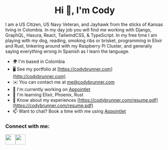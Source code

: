 <h1 align="center">Hi 👋, I'm Cody</h1>

I am a US Citizen, US Navy Veteran, and Jayhawk from the sticks of Kansas living in Colombia. In my day job you will find me working with Django, GraphQL, Hasura, React, TailwindCSS, & TypeScript. In my free time I am playing with my dog, reading, smoking ribs or brisket, programming in Elixir and Rust, tinkering around with my Raspberry Pi Cluster, and generally saying everything wrong in Spanish as I learn the language.

*   🌍  I'm based in Colombia
*   🖥️  See my portfolio at [https://codybrunner.com](http://codybrunner.com)
*   ✉️  You can contact me at [me@codybrunner.com](mailto:me@codybrunner.com)
*   🚀  I'm currently working on [Appointlet](http://appointlet.com)
*   🧠  I'm learning Elixir, Phoenix, Rust
*   📄  Know about my experiences [https://codybrunner.com/resume.pdf](https://codybrunner.com/resume.pdf)
*   📫  Want to chat? Book a time with me using [Appointlet](https://appt.link/cody-brunner-dev)

<h3 align="left">Connect with me:</h3>

<p align="left"> <a href="https://www.github.com/rockchalkwushock" target="_blank" rel="noreferrer"><img src="https://raw.githubusercontent.com/danielcranney/readme-generator/main/public/icons/socials/github-dark.svg" width="32" height="32" /></a><a href="https://www.linkedin.com/in/cody-brunner" target="_blank" rel="noreferrer"><img src="https://raw.githubusercontent.com/danielcranney/readme-generator/main/public/icons/socials/linkedin.svg" width="32" height="32" /></a></p>

